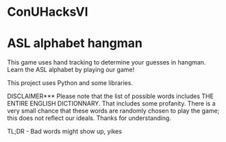 # ConUHacksVI

# ASL alphabet hangman

This game uses hand tracking to determine your guesses in hangman. Learn the ASL alphabet by playing our game!

This project uses Python and some libraries.

DISCLAIMER*** Please note that the list of possible words includes THE ENTIRE ENGLISH DICTIONNARY. That includes some profanity.
There is a very small chance that these words are randomly chosen to play the game; this does not reflect our ideals.
Thanks for understanding.


TL;DR - Bad words might show up, yikes

